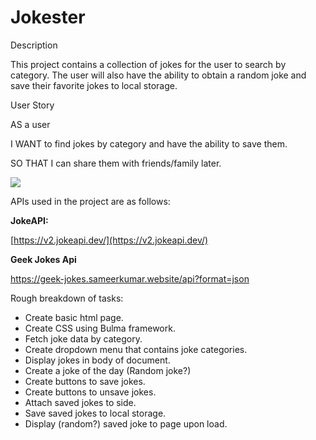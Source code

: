 # **Jokester**

Description

This project contains a collection of jokes for the user to search by category. The user will also have the ability to obtain a random joke and save their favorite jokes to local storage.

User Story

AS a user

I WANT to find jokes by category and have the ability to save them.

SO THAT I can share them with friends/family later.


![](RackMultipart20210614-4-15k0sfw_html_71ff01fcdd5539ea.png)

APIs used in the project are as follows:

**JokeAPI:**

[https://v2.jokeapi.dev/](https://v2.jokeapi.dev/)

**Geek Jokes Api**

https://geek-jokes.sameerkumar.website/api?format=json

Rough breakdown of tasks:

- Create basic html page.
- Create CSS using Bulma framework.
- Fetch joke data by category.
- Create dropdown menu that contains joke categories.
- Display jokes in body of document.
- Create a joke of the day (Random joke?)
- Create buttons to save jokes.
- Create buttons to unsave jokes.
- Attach saved jokes to side.
- Save saved jokes to local storage.
- Display (random?) saved joke to page upon load.
